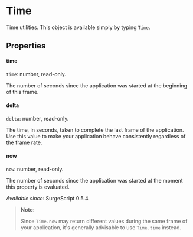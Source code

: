 Time
====

Time utilities. This object is available simply by typing `Time`.

Properties
----------

#### time

`time`: number, read-only.

The number of seconds since the application was started at the beginning of this frame.

#### delta

`delta`: number, read-only.

The time, in seconds, taken to complete the last frame of the application. Use this value to make your application behave consistently regardless of the frame rate.

#### now

`now`: number, read-only.

The number of seconds since the application was started at the moment this property is evaluated.

*Available since:* SurgeScript 0.5.4

> **Note:**
>
> Since `Time.now` may return different values during the same frame of your application, it's generally advisable to use `Time.time` instead.